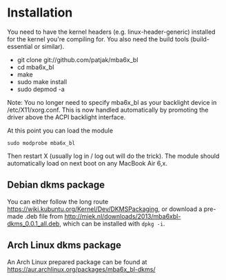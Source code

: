# Installation

You need to have the kernel headers (e.g. linux-header-generic) installed for the kernel you're compiling for. You also need the build tools (build-essential or similar).

* git clone git://github.com/patjak/mba6x_bl
* cd mba6x_bl
* make
* sudo make install
* sudo depmod -a

Note: You no longer need to specify mba6x_bl as your backlight device in /etc/X11/xorg.conf. This is now handled automatically by promoting the driver above the ACPI backlight interface.

At this point you can load the module

    sudo modprobe mba6x_bl
    
Then restart X (usually log in / log out will do the trick). The module should automatically load on next boot on any MacBook Air 6,x.

## Debian dkms package

You can either follow the long route <https://wiki.kubuntu.org/Kernel/Dev/DKMSPackaging>, or
download a pre-made .deb file from <http://miek.nl/downloads/2013/mba6xbl-dkms_0.0.1_all.deb>,
which can be installed with `dpkg -i`.

## Arch Linux dkms package
An Arch Linux prepared package can be found at
<https://aur.archlinux.org/packages/mba6x_bl-dkms/>
